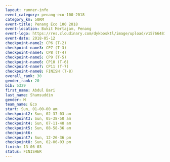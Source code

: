 ```yaml
--- 
layout: runner-info 
event_category: penang-eco-100-2018 
category_km: 50KM 
event-title: Penang Eco 100 2018 
event-location: Bukit Mertajam, Penang 
event-logo: https://res.cloudinary.com/dykbosktl/image/upload/v1576648106/Logo/Logo_lovxhg.jpg 
event-date: 2018-05-12 
checkpoint-name2: CP6 (T-2) 
checkpoint-name3: CP7 (T-3) 
checkpoint-name4: CP8 (T-4) 
checkpoint-name5: CP9 (T-5) 
checkpoint-name6: CP10 (T-6) 
checkpoint-name7: CP11 (T-7) 
checkpoint-name8: FINISH (T-8) 
overall_rank: 30
gender_rank: 20
bib: 5329
first_name: Abdul Bari
last_name: Shamsuddin
gender: M
team_name: Eco
start: Sun, 01-00-00 am
checkpoint2: Sun, 02-37-03 am
checkpoint3: Sun, 05-38-50 am
checkpoint4: Sun, 07-11-48 am
checkpoint5: Sun, 08-58-36 am
checkpoint6: 
checkpoint7: Sun, 12-26-36 pm
checkpoint8: Sun, 02-06-03 pm
finish: 13-06-03
status: FINISHER
--- 
```


